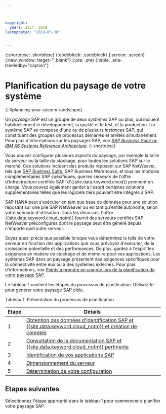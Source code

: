 ```yaml
---



copyright:
  years: 2017, 2018
lastupdated: "2018-05-30"


---
```


{:shortdesc: .shortdesc}
{:codeblock: .codeblock}
{:screen: .screen}
{:new_window: target="_blank"}
{:pre: .pre}
{:table: .aria-labeledby="caption"}

# Planification du paysage de votre système
{: #planning-your-system-landscape}

Un *paysage* SAP est un groupe de deux *systèmes* SAP ou plus, qui incluent habituellement le développement, la qualité et le test, et la production. Un système SAP se compose d'une ou de plusieurs *instances SAP*, qui constituent des groupes de processus démarrés et arrêtés simultanément. Pour plus d'informations sur les paysages SAP, voir [*SAP Business Suite on IBM X6 Systems Reference Architecture*](https://lenovopress.com/redp5073.pdf). 
{: shortdesc}

Vous pouvez configurer plusieurs aspects du paysage, par exemple la taille du serveur ou la taille du stockage, pour toutes les solutions SAP sur le marché. Ces solutions incluent des produits reposant sur SAP NetWeaver, tels que [SAP Business Suite](https://open.sap.com/courses/suitehana1), SAP Business Warehouse, et tous les modules complémentaires SAP spécifiques, que les serveurs de l'offre d'infrastructure certifiée SAP¨d'{{site.data.keyword.cloud}} prennent en charge. Vous pouvez également garder à l'esprit certaines solutions supplémentaires telles que les logiciels tiers pouvant être intégrés à SAP. 

SAP HANA peut s'exécuter en tant que base de données pour une solution reposant sur une pile SAP NetWeaver ou en tant qu'entité autonome, selon votre scénario d'utilisation. Dans les deux cas, l'offre {{site.data.keyword.cloud_notm}} fournit des serveurs certifiés SAP NetWeaver préconfigurés dont le paysage peut être généré depuis n'importe quel autre serveur.

Soyez aussi précis que possible lorsque vous déterminez la talle de votre serveur en fonction des applications que vous prévoyez d'exécuter, de la croissance potentielle et des performances. De plus, gardez à l'esprit les exigences en matière de stockage et de mémoire pour vos applications. Les systèmes SAP dans un paysage présentent des exigences spécifiques pour la connectivité entre eux ou à des systèmes externes. Pour plus d'informations, voir [Points à prendre en compte lors de la planification de votre paysage SAP](/docs/infrastructure/sap-hana/hana-considerations.html).

Le tableau 1 contient les étapes du processus de planification. Utilisez-le pour générer votre paysage SAP cible.

Tableau 1. Présentation du processus de planification

| Etape | Détails |
| --- | --- |
| 1 | [Obtention des données d'identification SAP et {{site.data.keyword.cloud_notm}} et création de comptes](/docs/infrastructure/sap-hana/hana-get-credentials.html) |
| 2 | [Consultation de la documentation SAP et {{site.data.keyword.cloud_notm}} pertinente](/docs/infrastructure/sap-hana/hana-review-doc.html) |
| 3 | [Identification de vos applications SAP](/docs/infrastructure/sap-hana/hana-determine-apps.html) |
| 4 | [Dimensionnement du serveur](/docs/infrastructure/sap-hana/hana-size-server.html) |
| 5 | [Détermination de votre configuration](/docs/infrastructure/sap-hana/hana-determine-configuration.html) |

## Etapes suivantes

Sélectionnez l'étape approprié dans le tableau 1 pour commencer à planifier votre paysage SAP.
